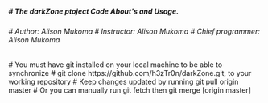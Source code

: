 <h5> # The darkZone ptoject Code About's and Usage.</h5>
<h6>
# Author: Alison Mukoma
# Instructor: Alison Mukoma
# Chief programmer: Alison Mukoma
</h6>
<p>
# You must have git installed on your local machine to be able to synchronize 
# git clone https://github.com/h3zTr0n/darkZone.git, to your working repository
# Keep changes updated by running git pull origin master
# Or you can manually run git fetch then git merge [origin master]
</p>
